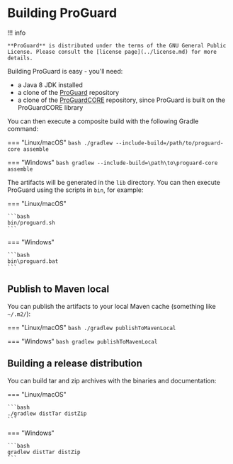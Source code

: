 # Building ProGuard

!!! info

    **ProGuard** is distributed under the terms of the GNU General Public License. Please consult the [license page](../license.md) for more details.

Building ProGuard is easy - you'll need:

* a Java 8 JDK installed
* a clone of the [ProGuard](https://github.com/Guardsquare/proguard.git) repository
* a clone of the [ProGuardCORE](https://github.com/Guardsquare/proguard-core) repository, since ProGuard 
  is built on the ProGuardCORE library 

You can then execute a composite build with the following Gradle command:

=== "Linux/macOS"
    ```bash
    ./gradlew --include-build=/path/to/proguard-core assemble
    ```

=== "Windows"
    ```bash
    gradlew --include-build=\path\to\proguard-core assemble
    ```


The artifacts will be generated in the `lib` directory. You can then execute ProGuard using the
scripts in `bin`, for example:

=== "Linux/macOS"

    ```bash
    bin/proguard.sh
    ```

=== "Windows"

    ```bash
    bin\proguard.bat
    ```

## Publish to Maven local


You can publish the artifacts to your local Maven cache (something like `~/.m2/`):

=== "Linux/macOS"
    ```bash
    ./gradlew publishToMavenLocal
    ```

=== "Windows"
    ```bash
    gradlew publishToMavenLocal
    ```

## Building a release distribution

You can build tar and zip archives with the binaries and documentation:


=== "Linux/macOS"

    ```bash
    ./gradlew distTar distZip
    ```

=== "Windows"

    ```bash
    gradlew distTar distZip
    ```


